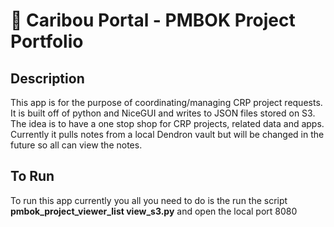 # 🦌 Caribou Portal - PMBOK Project Portfolio

## Description
This app is for the purpose of coordinating/managing CRP project requests. It is built off of python and NiceGUI and writes to JSON files stored on S3. The idea is to have a one stop shop for CRP projects, related data and apps. Currently it pulls notes from a local Dendron vault but will be changed in the future so all can view the notes. 

 ## To Run 
To run this app currently you all you need to do is the run the script **pmbok_project_viewer_list view_s3.py** and open the local port 8080
